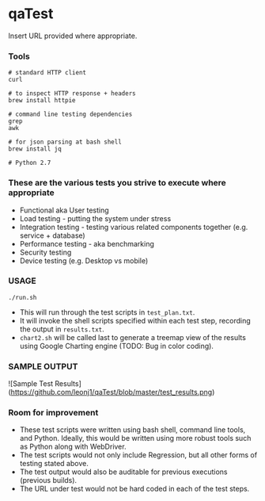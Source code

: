 # qaTest

Insert URL provided where appropriate.

### Tools
```
# standard HTTP client
curl

# to inspect HTTP response + headers
brew install httpie

# command line testing dependencies
grep
awk

# for json parsing at bash shell
brew install jq

# Python 2.7
```
### These are the various tests you strive to execute where appropriate

  * Functional aka User testing
  * Load testing - putting the system under stress
  * Integration testing - testing various related components together (e.g. service + database)
  * Performance testing - aka benchmarking
  * Security testing
  * Device testing (e.g. Desktop vs mobile)

### USAGE

`./run.sh`

* This will run through the test scripts in `test_plan.txt`.
* It will invoke the shell scripts specified within each test step, recording the output in `results.txt`.
* `chart2.sh` will be called last to generate a treemap view of the results using Google Charting engine (TODO: Bug in color coding).

### SAMPLE OUTPUT

![Sample Test Results]
(https://github.com/leonj1/qaTest/blob/master/test_results.png)

### Room for improvement
* These test scripts were written using bash shell, command line tools, and Python. Ideally, this would be written using more robust tools such as Python along with WebDriver.
* The test scripts would not only include Regression, but all other forms of testing stated above.
* The test output would also be auditable for previous executions (previous builds).
* The URL under test would not be hard coded in each of the test steps.
